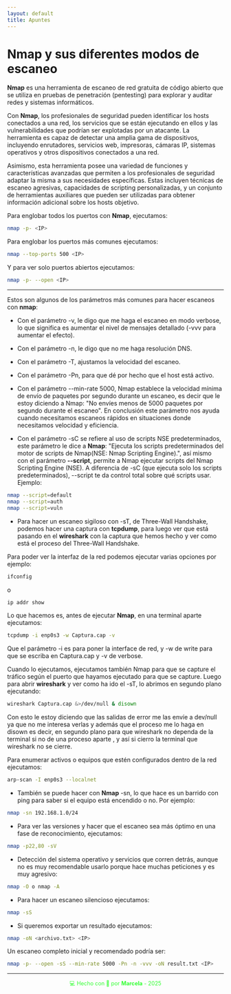 ```yaml
---
layout: default
title: Apuntes
---
```


# Nmap y sus diferentes modos de escaneo

**Nmap** es una herramienta de escaneo de red gratuita de código abierto que se utiliza en pruebas de penetración (pentesting) para explorar y auditar redes y sistemas informáticos.

Con **Nmap**, los profesionales de seguridad pueden identificar los hosts conectados a una red, los servicios que se están ejecutando en ellos y las vulnerabilidades que podrían ser explotadas por un atacante. La herramienta es capaz de detectar una amplia gama de dispositivos, incluyendo enrutadores, servicios web, impresoras, cámaras IP, sistemas operativos y otros dispositivos conectados a una red.

Asimismo, esta herramienta posee una variedad de funciones y características avanzadas que permiten a los profesionales de seguridad adaptar la misma a sus necesidades específicas. Estas incluyen técnicas de escaneo agresivas, capacidades de scripting personalizadas, y un conjunto de herramientas auxiliares que pueden ser utilizadas para obtener información adicional sobre los hosts objetivo.

Para englobar todos los puertos con **Nmap**, ejecutamos:

```bash
nmap -p- <IP>
```

Para englobar los puertos más comunes ejecutamos:

```bash
nmap --top-ports 500 <IP>
```

Y para ver solo puertos abiertos ejecutamos:

```bash
nmap -p- --open <IP>
```
---

Estos son algunos de los parámetros más comunes para hacer escaneos con **nmap**:

- Con el parámetro -v, le digo que me haga el escaneo en modo verbose, lo que significa es aumentar el nivel de mensajes detallado (-vvv para aumentar el efecto).

- Con el parámetro -n, le digo que no me haga resolución DNS.

- Con el parámetro -T, ajustamos la velocidad del escaneo.

- Con el parámetro -Pn, para que dé por hecho que el host está activo.

- Con el parámetro --min-rate 5000, Nmap establece la velocidad mínima de envío de paquetes por segundo durante un escaneo, es decir que le estoy diciendo a Nmap: "No envíes menos de 5000 paquetes por segundo durante el escaneo". En conclusión este parámetro nos ayuda cuando necesitamos escaneos rápidos en situaciones donde necesitamos velocidad y eficiencia.

- Con el parámetro -sC se refiere al uso de scripts NSE predeterminados, este parámetro le dice a **Nmap**: "Ejecuta los scripts predeterminados del motor de scripts de Nmap(NSE: Nmap Scripting Engine).", así mismo con el parámetro **--script**, permite a Nmap ejecutar scripts del Nmap Scripting Engine (NSE). A diferencia de -sC (que ejecuta solo los scripts predeterminados), --script te da control total sobre qué scripts usar. Ejemplo:

```bash
nmap --script=default
nmap --script=auth
nmap --script=vuln
```

- Para hacer un escaneo sigiloso con -sT, de Three-Wall Handshake, podemos hacer una captura con **tcpdump**, para luego ver que está pasando en el **wireshark** con la captura que hemos hecho y ver como está el proceso del Three-Wall Handshake. 

Para poder ver la interfaz de la red podemos ejecutar varias opciones por ejemplo:

```bash
ifconfig
```
o

```bash
ip addr show
```

Lo que hacemos es, antes de ejecutar **Nmap**, en una terminal aparte ejecutamos:

```bash
tcpdump -i enp0s3 -w Captura.cap -v
```

Que el parámetro -i es para poner la interface de red, y -w de write para que se escriba en Captura.cap y -v de verbose.

Cuando lo ejecutamos, ejecutamos también Nmap para que se capture el tráfico según el puerto que hayamos ejecutado para que se capture.
Luego para abrir **wireshark** y ver como ha ido el -sT,  lo abrimos en segundo plano ejecutando:

```bash
wireshark Captura.cap &>/dev/null & disown
```

Con esto le estoy diciendo que las salidas de error me las envíe a dev/null ya que no me interesa verlas y además que el proceso me lo haga en disown es decir, en segundo plano para que wireshark no dependa de la terminal si no de una proceso aparte , y así si cierro la terminal que wireshark no se cierre.

Para enumerar activos o equipos que estén configurados dentro de la red ejecutamos:

```bash
arp-scan -I enp0s3 --localnet
```

- También se puede hacer con **Nmap** -sn, lo que hace es un barrido con ping para saber si el equipo está encendido o no. Por ejemplo:

```bash
nmap -sn 192.168.1.0/24
```

- Para ver las versiones y hacer que el escaneo sea más óptimo en una fase de reconocimiento, ejecutamos:

```bash
nmap -p22,80 -sV
```

- Detección del sistema operativo y servicios que corren detrás, aunque no es muy recomendable usarlo porque hace muchas peticiones y es muy agresivo:   

```bash
nmap -O o nmap -A
```

- Para hacer un escaneo silencioso ejecutamos:

```bash
nmap -sS
```

- Si queremos exportar un resultado ejecutamos:

```bash
nmap -oN <archivo.txt> <IP>
```

Un escaneo completo inicial y recomendado podría ser:

```bash
nmap -p- --open -sS --min-rate 5000 -Pn -n -vvv -oN result.txt <IP>
```

---



<div style="text-align:center; font-size: 0.9em; margint-top: 40px; color: #33ff33;">
    💻 Hecho con 💚 por <strong>Marcela</strong> - 2025
</div>




    

